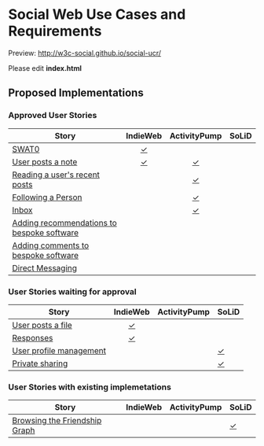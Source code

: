 # Social Web Use Cases and Requirements

Preview: http://w3c-social.github.io/social-ucr/

Please edit **index.html**

## Proposed Implementations

### Approved User Stories

Story | IndieWeb | ActivityPump | SoLiD
------|:--------:|:------------:|:------
[SWAT0](https://www.w3.org/wiki/Socialwg/SWAT0) | [✓](https://github.com/aaronpk/Micropub/blob/master/user-stories/SWAT0.md) | |
[User posts a note](https://www.w3.org/wiki/Socialwg/Social_API/User_stories#User_posts_a_note) | [✓](https://github.com/aaronpk/Micropub/blob/master/user-stories/user-posts-a-note.md) | [✓](https://github.com/w3c-social/activitypump/blob/master/userstories/user-posts-a-note.md) |  |
[Reading a user's recent posts](https://www.w3.org/wiki/Socialwg/Social_API/User_stories#Reading_a_user.27s_recent_posts) |  | [✓](https://github.com/w3c-social/activitypump/blob/master/userstories/reading-a-users-recent-posts.md) |  |
[Following a Person](https://www.w3.org/wiki/Socialwg/Social_API/User_stories#Following_a_person) |  | [✓](https://github.com/w3c-social/activitypump/blob/master/userstories/following-a-person.md) |  |
[Inbox](https://www.w3.org/wiki/Socialwg/Social_API/User_stories#Inbox) |  | [✓](https://github.com/w3c-social/activitypump/blob/master/userstories/inbox.md) |  |
[Adding recommendations to bespoke software](https://www.w3.org/wiki/Socialwg/Social_API/User_stories#Integration_:_Adding_recommendations_to_bespoke_software) |  |  |  |
[Adding comments to bespoke software](https://www.w3.org/wiki/Socialwg/Social_API/User_stories#Integration_:_Adding_comments_to_bespoke_software) |  |  |  |
[Direct Messaging](https://www.w3.org/wiki/Socialwg/Social_API/User_stories#Direct_Messaging) |  |  |  |

### User Stories waiting for approval

Story | IndieWeb | ActivityPump | SoLiD
------|:--------:|:------------:|:------
[User posts a file](https://www.w3.org/wiki/Socialwg/Social_API/User_stories#User_posts_a_file) | [✓](https://github.com/aaronpk/Micropub/blob/master/user-stories/user-posts-a-file.md) |  |  |
[Responses](https://www.w3.org/wiki/Socialwg/Social_API/User_stories#Responses) | [✓](https://github.com/aaronpk/Micropub/blob/master/user-stories/responses.md) |  |  |
[User profile management](https://www.w3.org/wiki/Socialwg/Social_API/User_stories#User_profile_management) |  |  | [✓](https://github.com/linkeddata/SoLiD/blob/master/UserStories/UserProfileManagement.md)
[Private sharing](https://www.w3.org/wiki/Socialwg/Social_API/User_stories#Private_Sharing) |  |  | [✓](https://github.com/linkeddata/SoLiD/blob/master/UserStories/PrivateSharing.md)


### User Stories with existing implemetations

Story | IndieWeb | ActivityPump | SoLiD
------|:--------:|:------------:|:------
[Browsing the Friendship Graph](https://www.w3.org/wiki/Socialwg/Social_API/User_stories#Browsing_the_Friendship_Graph) | |  |  [✓](http://linkeddata.github.io/profile-editor/#/friends/view?webid=http:%2F%2Fbblfish.net%2Fpeople%2Fhenry%2Fcard%23me)|


